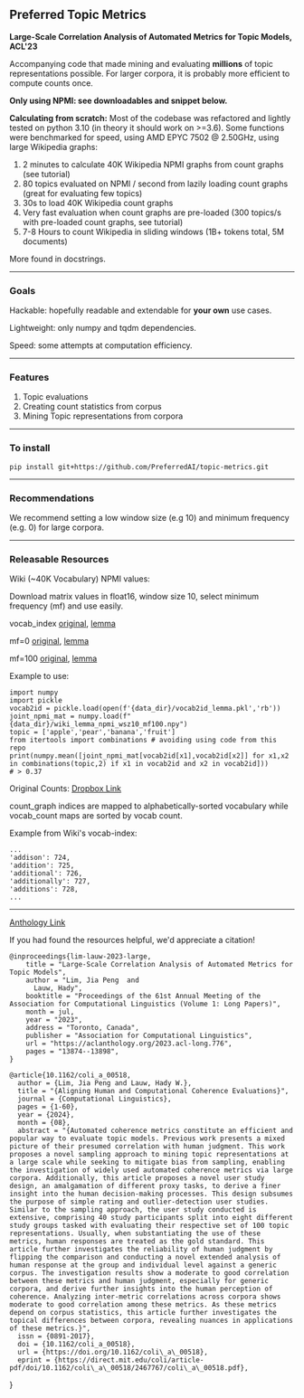 ## Preferred Topic Metrics
**Large-Scale Correlation Analysis of Automated Metrics for Topic Models, ACL'23**

Accompanying code that made mining and evaluating **millions** of topic representations possible. 
For larger corpora, it is probably more efficient to compute counts once.

**Only using NPMI: see downloadables and snippet below.**

**Calculating from scratch:**
Most of the codebase was refactored and lightly tested on python 3.10 (in theory it should work on >=3.6).
Some functions were benchmarked for speed, using AMD EPYC 7502 @ 2.50GHz, using large Wikipedia graphs:
  1. 2 minutes to calculate 40K Wikipedia NPMI graphs from count graphs (see tutorial)
  2. 80 topics evaluated on NPMI / second from lazily loading count graphs (great for evaluating few topics)
  3. 30s to load 40K Wikipedia count graphs
  4. Very fast evaluation when count graphs are pre-loaded (300 topics/s with pre-loaded count graphs, see tutorial)
  5. 7-8 Hours to count Wikipedia in sliding windows (1B+ tokens total, 5M documents)
 
More found in docstrings.

---
### Goals
Hackable: hopefully readable and extendable for **your own** use cases.

Lightweight: only numpy and tqdm dependencies.

Speed: some attempts at computation efficiency.

---
### Features
<ol>
  <li>Topic evaluations</li>
  <li>Creating count statistics from corpus</li>
  <li>Mining Topic representations from corpora</li>
</ol> 

---
### To install

    pip install git+https://github.com/PreferredAI/topic-metrics.git

--- 
### Recommendations

We recommend setting a low window size (e.g 10) and minimum frequency (e.g. 0) for large corpora.

--- 
### Releasable Resources

Wiki (~40K Vocabulary) NPMI values: 

Download matrix values in float16, window size 10, select minimum frequency (mf) and use easily.

vocab_index [original](https://static.preferred.ai/jiapeng/npmi_matrices/vocab2id.pkl), [lemma](https://static.preferred.ai/jiapeng/npmi_matrices/vocab2id_lemma.pkl)

mf=0 [original](https://static.preferred.ai/jiapeng/npmi_matrices/wiki_npmi_wsz10_mf0.npy), [lemma](https://static.preferred.ai/jiapeng/npmi_matrices/wiki_lemma_npmi_wsz10_mf0.npy)

mf=100 [original](https://static.preferred.ai/jiapeng/npmi_matrices/wiki_npmi_wsz10_mf100.npy), [lemma](https://static.preferred.ai/jiapeng/npmi_matrices/wiki_lemma_npmi_wsz10_mf100.npy)

Example to use:
```
import numpy
import pickle
vocab2id = pickle.load(open(f'{data_dir}/vocab2id_lemma.pkl','rb'))
joint_npmi_mat = numpy.load(f"{data_dir}/wiki_lemma_npmi_wsz10_mf100.npy")
topic = ['apple','pear','banana','fruit']
from itertools import combinations # avoiding using code from this repo
print(numpy.mean([joint_npmi_mat[vocab2id[x1],vocab2id[x2]] for x1,x2 in combinations(topic,2) if x1 in vocab2id and x2 in vocab2id]))
# > 0.37
```

Original Counts: [Dropbox Link](https://www.dropbox.com/scl/fo/be5r4y9g76hlxnfvd4bqg/h?dl=0&rlkey=bbnnnxe9w8h77ln8vv7pfc8lx)

count_graph indices are mapped to alphabetically-sorted vocabulary while vocab_count maps are sorted by vocab count.

Example from Wiki's vocab-index:

    ...
    'addison': 724,
    'addition': 725,
    'additional': 726,
    'additionally': 727,
    'additions': 728,
    ...
    
---
[Anthology Link](https://aclanthology.org/2023.acl-long.776/)

If you had found the resources helpful, we'd appreciate a citation!

    @inproceedings{lim-lauw-2023-large,
        title = "Large-Scale Correlation Analysis of Automated Metrics for Topic Models",
        author = "Lim, Jia Peng  and
          Lauw, Hady",
        booktitle = "Proceedings of the 61st Annual Meeting of the Association for Computational Linguistics (Volume 1: Long Papers)",
        month = jul,
        year = "2023",
        address = "Toronto, Canada",
        publisher = "Association for Computational Linguistics",
        url = "https://aclanthology.org/2023.acl-long.776",
        pages = "13874--13898",
    }
    
    @article{10.1162/coli_a_00518,
      author = {Lim, Jia Peng and Lauw, Hady W.},
      title = "{Aligning Human and Computational Coherence Evaluations}",
      journal = {Computational Linguistics},
      pages = {1-60},
      year = {2024},
      month = {08},
      abstract = "{Automated coherence metrics constitute an efficient and popular way to evaluate topic models. Previous work presents a mixed picture of their presumed correlation with human judgment. This work proposes a novel sampling approach to mining topic representations at a large scale while seeking to mitigate bias from sampling, enabling the investigation of widely used automated coherence metrics via large corpora. Additionally, this article proposes a novel user study design, an amalgamation of different proxy tasks, to derive a finer insight into the human decision-making processes. This design subsumes the purpose of simple rating and outlier-detection user studies. Similar to the sampling approach, the user study conducted is extensive, comprising 40 study participants split into eight different study groups tasked with evaluating their respective set of 100 topic representations. Usually, when substantiating the use of these metrics, human responses are treated as the gold standard. This article further investigates the reliability of human judgment by flipping the comparison and conducting a novel extended analysis of human response at the group and individual level against a generic corpus. The investigation results show a moderate to good correlation between these metrics and human judgment, especially for generic corpora, and derive further insights into the human perception of coherence. Analyzing inter-metric correlations across corpora shows moderate to good correlation among these metrics. As these metrics depend on corpus statistics, this article further investigates the topical differences between corpora, revealing nuances in applications of these metrics.}",
      issn = {0891-2017},
      doi = {10.1162/coli_a_00518},
      url = {https://doi.org/10.1162/coli\_a\_00518},
      eprint = {https://direct.mit.edu/coli/article-pdf/doi/10.1162/coli\_a\_00518/2467767/coli\_a\_00518.pdf},
  }




